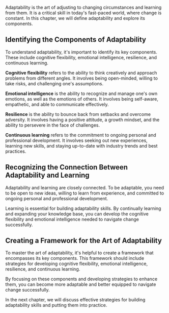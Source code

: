 
Adaptability is the art of adjusting to changing circumstances and learning from them. It is a critical skill in today's fast-paced world, where change is constant. In this chapter, we will define adaptability and explore its components.

Identifying the Components of Adaptability
------------------------------------------

To understand adaptability, it's important to identify its key components. These include cognitive flexibility, emotional intelligence, resilience, and continuous learning.

**Cognitive flexibility** refers to the ability to think creatively and approach problems from different angles. It involves being open-minded, willing to take risks, and challenging one's assumptions.

**Emotional intelligence** is the ability to recognize and manage one's own emotions, as well as the emotions of others. It involves being self-aware, empathetic, and able to communicate effectively.

**Resilience** is the ability to bounce back from setbacks and overcome adversity. It involves having a positive attitude, a growth mindset, and the ability to persevere in the face of challenges.

**Continuous learning** refers to the commitment to ongoing personal and professional development. It involves seeking out new experiences, learning new skills, and staying up-to-date with industry trends and best practices.

Recognizing the Connection Between Adaptability and Learning
------------------------------------------------------------

Adaptability and learning are closely connected. To be adaptable, you need to be open to new ideas, willing to learn from experience, and committed to ongoing personal and professional development.

Learning is essential for building adaptability skills. By continually learning and expanding your knowledge base, you can develop the cognitive flexibility and emotional intelligence needed to navigate change successfully.

Creating a Framework for the Art of Adaptability
------------------------------------------------

To master the art of adaptability, it's helpful to create a framework that encompasses its key components. This framework should include strategies for developing cognitive flexibility, emotional intelligence, resilience, and continuous learning.

By focusing on these components and developing strategies to enhance them, you can become more adaptable and better equipped to navigate change successfully.

In the next chapter, we will discuss effective strategies for building adaptability skills and putting them into practice.
